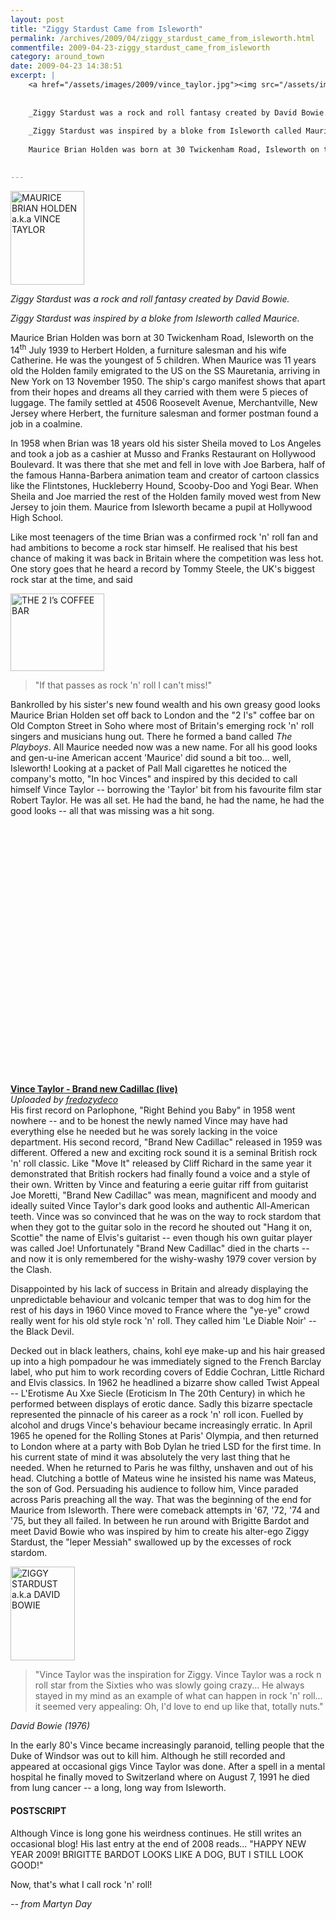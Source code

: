 ```yaml
---
layout: post
title: "Ziggy Stardust Came from Isleworth"
permalink: /archives/2009/04/ziggy_stardust_came_from_isleworth.html
commentfile: 2009-04-23-ziggy_stardust_came_from_isleworth
category: around_town
date: 2009-04-23 14:38:51
excerpt: |
    <a href="/assets/images/2009/vince_taylor.jpg"><img src="/assets/images/2009/vince_taylor-thumb.jpg" width="118" height="150" alt="MAURICE BRIAN HOLDEN a.k.a VINCE TAYLOR" class="photo right" /></a>
    
    
    _Ziggy Stardust was a rock and roll fantasy created by David Bowie._
    
    _Ziggy Stardust was inspired by a bloke from Isleworth called Maurice._
    
    Maurice Brian Holden was born at 30 Twickenham Road, Isleworth on the 14<sup>th</sup> July 1939 to Herbert Holden, a furniture salesman and his wife Catherine. He was the youngest of 5 children. When Maurice was 11 years old the Holden family emigrated to the US on the SS Mauretania, arriving in New York on 13 November 1950. The ship's cargo manifest shows that apart from their hopes and dreams all they carried with them were 5 pieces of luggage. The family settled at 4506 Roosevelt Avenue, Merchantville, New Jersey where Herbert, the furniture salesman and former postman found a job in a coalmine.
    

---
```


<a href="/assets/images/2009/vince_taylor.jpg"><img src="/assets/images/2009/vince_taylor-thumb.jpg" width="118" height="150" alt="MAURICE BRIAN HOLDEN a.k.a VINCE TAYLOR" class="photo right" /></a>

*Ziggy Stardust was a rock and roll fantasy created by David Bowie.*

*Ziggy Stardust was inspired by a bloke from Isleworth called Maurice.*

Maurice Brian Holden was born at 30 Twickenham Road, Isleworth on the 14<sup>th</sup> July 1939 to Herbert Holden, a furniture salesman and his wife Catherine. He was the youngest of 5 children. When Maurice was 11 years old the Holden family emigrated to the US on the SS Mauretania, arriving in New York on 13 November 1950. The ship's cargo manifest shows that apart from their hopes and dreams all they carried with them were 5 pieces of luggage. The family settled at 4506 Roosevelt Avenue, Merchantville, New Jersey where Herbert, the furniture salesman and former postman found a job in a coalmine.

In 1958 when Brian was 18 years old his sister Sheila moved to Los Angeles and took a job as a cashier at Musso and Franks Restaurant on Hollywood Boulevard. It was there that she met and fell in love with Joe Barbera, half of the famous Hanna-Barbera animation team and creator of cartoon classics like the Flintstones, Huckleberry Hound, Scooby-Doo and Yogi Bear. When Sheila and Joe married the rest of the Holden family moved west from New Jersey to join them. Maurice from Isleworth became a pupil at Hollywood High School.

Like most teenagers of the time Brian was a confirmed rock 'n' roll fan and had ambitions to become a rock star himself. He realised that his best chance of making it was back in Britain where the competition was less hot. One story goes that he heard a record by Tommy Steele, the UK's biggest rock star at the time, and said

<a href="/assets/images/2009/2_is.jpg"><img src="/assets/images/2009/2_is-thumb.jpg" width="150" height="124" alt="THE 2 I’s COFFEE BAR" class="photo right" /></a>

> "If that passes as rock 'n' roll I can't miss!"

Bankrolled by his sister's new found wealth and his own greasy good looks Maurice Brian Holden set off back to London and the "2 I's" coffee bar on Old Compton Street in Soho where most of Britain's emerging rock 'n' roll singers and musicians hung out. There he formed a band called *The Playboys*. All Maurice needed now was a new name. For all his good looks and gen-u-ine American accent 'Maurice' did sound a bit too... well, Isleworth! Looking at a packet of Pall Mall cigarettes he noticed the company's motto, "In hoc Vinces" and inspired by this decided to call himself Vince Taylor -- borrowing the 'Taylor' bit from his favourite film star Robert Taylor. He was all set. He had the band, he had the name, he had the good looks -- all that was missing was a hit song.

<div>
<object width="480" height="414">
<param name="movie" value="/assets/images/2009/x1jgtj_vince-taylor-brand-new-cadillac-liv_creation&related=0"></param><param name="allowFullScreen" value="true"></param><param name="allowScriptAccess" value="always"></param><embed src="http://www.dailymotion.com/swf/x1jgtj_vince-taylor-brand-new-cadillac-liv_creation&related=0" type="application/x-shockwave-flash" width="480" height="414" allowFullScreen="true" allowScriptAccess="always"></embed></object><br /><b><a href="http://www.dailymotion.com/video/x1jgtj_vince-taylor-brand-new-cadillac-liv_creation">Vince Taylor - Brand new Cadillac (live)</a></b><br /><i>Uploaded by <a href="http://www.dailymotion.com/fredozydeco">fredozydeco</a></i>

</div>
His first record on Parlophone, "Right Behind you Baby" in 1958 went nowhere -- and to be honest the newly named Vince may have had everything else he needed but he was sorely lacking in the voice department. His second record, "Brand New Cadillac" released in 1959 was different. Offered a new and exciting rock sound it is a seminal British rock 'n' roll classic. Like "Move It" released by Cliff Richard in the same year it demonstrated that British rockers had finally found a voice and a style of their own. Written by Vince and featuring a eerie guitar riff from guitarist Joe Moretti, "Brand New Cadillac" was mean, magnificent and moody and ideally suited Vince Taylor's dark good looks and authentic All-American teeth. Vince was so convinced that he was on the way to rock stardom that when they got to the guitar solo in the record he shouted out "Hang it on, Scottie" the name of Elvis's guitarist -- even though his own guitar player was called Joe! Unfortunately "Brand New Cadillac" died in the charts -- and now it is only remembered for the wishy-washy 1979 cover version by the Clash.

Disappointed by his lack of success in Britain and already displaying the unpredictable behaviour and volcanic temper that was to dog him for the rest of his days in 1960 Vince moved to France where the "ye-ye" crowd really went for his old style rock 'n' roll. They called him 'Le Diable Noir' -- the Black Devil.

Decked out in black leathers, chains, kohl eye make-up and his hair greased up into a high pompadour he was immediately signed to the French Barclay label, who put him to work recording covers of Eddie Cochran, Little Richard and Elvis classics. In 1962 he headlined a bizarre show called Twist Appeal -- L'Erotisme Au Xxe Siecle (Eroticism In The 20th Century) in which he performed between displays of erotic dance. Sadly this bizarre spectacle represented the pinnacle of his career as a rock 'n' roll icon. Fuelled by alcohol and drugs Vince's behaviour became increasingly erratic. In April 1965 he opened for the Rolling Stones at Paris' Olympia, and then returned to London where at a party with Bob Dylan he tried LSD for the first time. In his current state of mind it was absolutely the very last thing that he needed. When he returned to Paris he was filthy, unshaven and out of his head. Clutching a bottle of Mateus wine he insisted his name was Mateus, the son of God. Persuading his audience to follow him, Vince paraded across Paris preaching all the way. That was the beginning of the end for Maurice from Isleworth. There were comeback attempts in '67, '72, '74 and '75, but they all failed. In between he run around with Brigitte Bardot and meet David Bowie who was inspired by him to create his alter-ego Ziggy Stardust, the "leper Messiah" swallowed up by the excesses of rock stardom.

<a href="/assets/images/2009/ziggy_s.jpg"><img src="/assets/images/2009/ziggy_s-thumb.jpg" width="103" height="150" alt="ZIGGY STARDUST a.k.a DAVID BOWIE" class="photo right" /></a>

> "Vince Taylor was the inspiration for Ziggy. Vince Taylor was a rock n roll star from the Sixties who was slowly going crazy... He always stayed in my mind as an example of what can happen in rock 'n' roll... it seemed very appealing: Oh, I'd love to end up like that, totally nuts."

<cite>David Bowie (1976)</cite>

In the early 80's Vince became increasingly paranoid, telling people that the Duke of Windsor was out to kill him. Although he still recorded and appeared at occasional gigs Vince Taylor was done. After a spell in a mental hospital he finally moved to Switzerland where on August 7, 1991 he died from lung cancer -- a long, long way from Isleworth.

#### POSTSCRIPT

Although Vince is long gone his weirdness continues. He still writes an occasional blog! His last entry at the end of 2008 reads... "HAPPY NEW YEAR 2009! BRIGITTE BARDOT LOOKS LIKE A DOG, BUT I STILL LOOK GOOD!"

Now, that's what I call rock 'n' roll!

<cite>-- from Martyn Day</cite>
